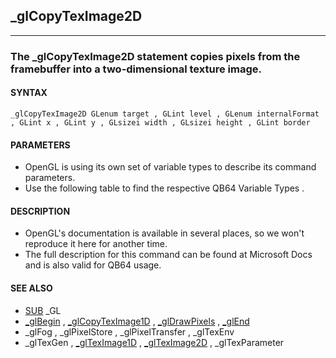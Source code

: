 ## _glCopyTexImage2D
---

### The _glCopyTexImage2D statement copies pixels from the framebuffer into a two-dimensional texture image.

#### SYNTAX

`_glCopyTexImage2D GLenum target , GLint level , GLenum internalFormat , GLint x , GLint y , GLsizei width , GLsizei height , GLint border`

#### PARAMETERS
* OpenGL is using its own set of variable types to describe its command parameters.
* Use the following table to find the respective QB64 Variable Types .


#### DESCRIPTION
* OpenGL's documentation is available in several places, so we won't reproduce it here for another time.
* The full description for this command can be found at Microsoft Docs and is also valid for QB64 usage.


#### SEE ALSO
* [SUB](./SUB.md) _GL
* [_glBegin](./_glBegin.md) , [_glCopyTexImage1D](./_glCopyTexImage1D.md) , [_glDrawPixels](./_glDrawPixels.md) , [_glEnd](./_glEnd.md)
* _glFog , _glPixelStore , _glPixelTransfer , _glTexEnv
* _glTexGen , [_glTexImage1D](./_glTexImage1D.md) , [_glTexImage2D](./_glTexImage2D.md) , _glTexParameter
